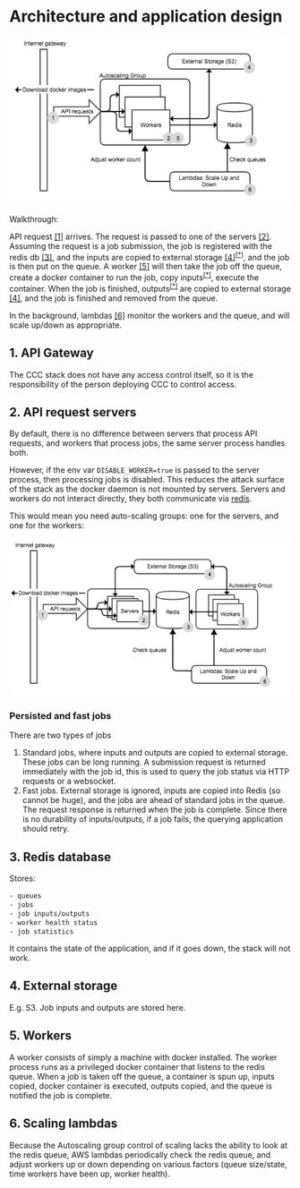 # Architecture and application design

![CCC Architecture](images/architecture1.png)


Walkthrough:

API request [[1]](#1-api-gateway) arrives.  The request is passed to one of the servers [[2]](#2-api-request-servers). Assuming the request is a job submission, the job is registered with the redis db [[3]](#3-redis-database), and the inputs are copied to external storage [[4]](#4-external-storage)<sup>[[&ast;]](#persisted-and-fast-jobs)</sup>, and the job is then put on the queue. A worker [[5]](#5-workers) will then take the job off the queue, create a docker container to run the job, copy inputs<sup>[[&ast;]](#persisted-and-fast-jobs)</sup>, execute the container. When the job is finished, outputs<sup>[[&ast;]](#persisted-and-fast-jobs)</sup> are copied to external storage [[4]](#4-external-storage), and the job is finished and removed from the queue.

In the background, lambdas [[6]](#6-scaling-lambdas) monitor the workers and the queue, and will scale up/down as appropriate.

## 1. API Gateway

The CCC stack does not have any access control itself, so it is the responsibility of the person deploying CCC to control access.

## 2. API request servers

By default, there is no difference between servers that process API requests, and workers that process jobs, the same server process handles both.

However, if the env var `DISABLE_WORKER=true` is passed to the server process, then processing jobs is disabled. This reduces the attack surface of the stack as the docker daemon is not mounted by servers. Servers and workers do not interact directly, they both communicate via [redis](#3-redis-database).

This would mean you need auto-scaling groups: one for the servers, and one for the workers:

![CCC Architecture](images/architecture2.png)

### Persisted and fast jobs

There are two types of jobs

 1. Standard jobs, where inputs and outputs are copied to external storage. These jobs can be long running. A submission request is returned immediately with the job id, this is used to query the job status via HTTP requests or a websocket.
 2. Fast jobs. External storage is ignored, inputs are copied into Redis (so cannot be huge), and the jobs are ahead of standard jobs in the queue. The request response is returned when the job is complete. Since there is no durability of inputs/outputs, if a job fails, the querying application should retry.


## 3. Redis database

Stores:

	- queues
	- jobs
	- job inputs/outputs
	- worker health status
	- job statistics

It contains the state of the application, and if it goes down, the stack will not work.

## 4. External storage

E.g. S3. Job inputs and outputs are stored here.

## 5. Workers

A worker consists of simply a machine with docker installed. The worker process runs as a privileged docker container that listens to the redis queue. When a job is taken off the queue, a container is spun up, inputs copied, docker container is executed, outputs copied, and the queue is notified the job is complete.

## 6. Scaling lambdas

Because the Autoscaling group control of scaling lacks the ability to look at the redis queue, AWS lambdas periodically check the redis queue, and adjust workers up or down depending on various factors (queue size/state, time workers have been up, worker health).